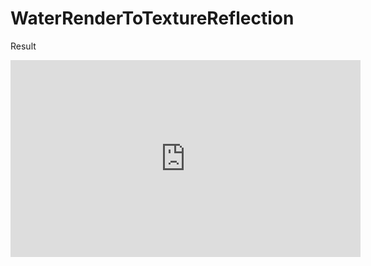 # WaterRenderToTextureReflection
Result
  <iframe width="560" height="315"
src="https://youtu.be/-HPz3egdImw" 
frameborder="0" 
allow="accelerometer; autoplay; encrypted-media; gyroscope; picture-in-picture" 
allowfullscreen></iframe>
